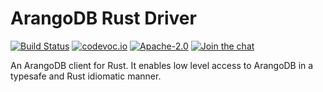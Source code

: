 
# ArangoDB Rust Driver

[![Build Status][tcb]][tcl]
[![codevoc.io][cvb]][cvl]
[![Apache-2.0][lib]][lil]
[![Join the chat][gcb]][gcl]
<!--TODO uncomment once this resources are activated!
[![Crates.io][crb]][crl]
[![Docs.rs][dcb]][dcl]
-->

[crb]: https://img.shields.io/crates/v/arangodb_client.svg?style=flat-square
[dcb]: https://docs.rs/arangodb_client/badge.svg
[tcb]: https://img.shields.io/travis/innoave/arangodb-rust-driver/master.svg?style=flat-square
[cvb]: https://img.shields.io/codecov/c/github/innoave/arangodb-rust-driver/master.svg?style=flat-square
[lib]: https://img.shields.io/badge/license-Apache%2D%2D2%2E0-blue.svg?style=flat-square
[gcb]: https://badges.gitter.im/innoave/general.svg?style=flat-square

[crl]: https://crates.io/crates/arangodb_client/
[dcl]: https://docs.rs/arangodb_client
[tcl]: https://travis-ci.org/innoave/arangodb-rust-driver/
[cvl]: https://codecov.io/github/innoave/arangodb-rust-driver?branch=master
[lil]: https://www.apache.org/licenses/LICENSE-2.0
[gcl]: https://gitter.im/innoave/arangodb_client

An ArangoDB client for Rust. It enables low level access to ArangoDB in a
typesafe and Rust idiomatic manner. 
